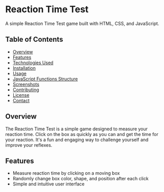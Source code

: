 # Reaction Time Test

A simple Reaction Time Test game built with HTML, CSS, and JavaScript.

## Table of Contents

- [Overview](#overview)
- [Features](#features)
- [Technologies Used](#technologies-used)
- [Installation](#installation)
- [Usage](#usage)
- [JavaScript Functions Structure](#javascript-functions-structure)
- [Screenshots](#screenshots)
- [Contributing](#contributing)
- [License](#license)
- [Contact](#contact)

## Overview

The Reaction Time Test is a simple game designed to measure your reaction time. Click on the box as quickly as you can and get the time for your reaction. It's a fun and engaging way to challenge yourself and improve your reflexes.

## Features

- Measure reaction time by clicking on a moving box
- Randomly change box color, shape, and position after each click
- Simple and intuitive user interface

